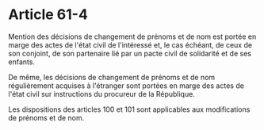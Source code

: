 # Article 61-4

Mention des décisions de changement de prénoms et de nom est portée en marge des actes de l'état civil de l'intéressé et, le cas échéant, de ceux de son conjoint, de son partenaire lié par un pacte civil de solidarité et de ses enfants.

De même, les décisions de changement de prénoms et de nom régulièrement acquises à l'étranger sont portées en marge des actes de l'état civil sur instructions du procureur de la République.

Les dispositions des articles 100 et 101 sont applicables aux modifications de prénoms et de nom.
